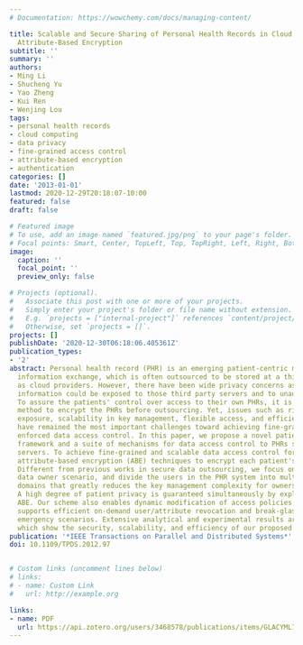 ```yaml
---
# Documentation: https://wowchemy.com/docs/managing-content/

title: Scalable and Secure Sharing of Personal Health Records in Cloud Computing Using
  Attribute-Based Encryption
subtitle: ''
summary: ''
authors:
- Ming Li
- Shucheng Yu
- Yao Zheng
- Kui Ren
- Wenjing Lou
tags:
- personal health records
- cloud computing
- data privacy
- fine-grained access control
- attribute-based encryption
- authentication
categories: []
date: '2013-01-01'
lastmod: 2020-12-29T20:18:07-10:00
featured: false
draft: false

# Featured image
# To use, add an image named `featured.jpg/png` to your page's folder.
# Focal points: Smart, Center, TopLeft, Top, TopRight, Left, Right, BottomLeft, Bottom, BottomRight.
image:
  caption: ''
  focal_point: ''
  preview_only: false

# Projects (optional).
#   Associate this post with one or more of your projects.
#   Simply enter your project's folder or file name without extension.
#   E.g. `projects = ["internal-project"]` references `content/project/deep-learning/index.md`.
#   Otherwise, set `projects = []`.
projects: []
publishDate: '2020-12-30T06:18:06.405361Z'
publication_types:
- '2'
abstract: Personal health record (PHR) is an emerging patient-centric model of health
  information exchange, which is often outsourced to be stored at a third party, such
  as cloud providers. However, there have been wide privacy concerns as personal health
  information could be exposed to those third party servers and to unauthorized parties.
  To assure the patients' control over access to their own PHRs, it is a promising
  method to encrypt the PHRs before outsourcing. Yet, issues such as risks of privacy
  exposure, scalability in key management, flexible access, and efficient user revocation,
  have remained the most important challenges toward achieving fine-grained, cryptographically
  enforced data access control. In this paper, we propose a novel patient-centric
  framework and a suite of mechanisms for data access control to PHRs stored in semitrusted
  servers. To achieve fine-grained and scalable data access control for PHRs, we leverage
  attribute-based encryption (ABE) techniques to encrypt each patient's PHR file.
  Different from previous works in secure data outsourcing, we focus on the multiple
  data owner scenario, and divide the users in the PHR system into multiple security
  domains that greatly reduces the key management complexity for owners and users.
  A high degree of patient privacy is guaranteed simultaneously by exploiting multiauthority
  ABE. Our scheme also enables dynamic modification of access policies or file attributes,
  supports efficient on-demand user/attribute revocation and break-glass access under
  emergency scenarios. Extensive analytical and experimental results are presented
  which show the security, scalability, and efficiency of our proposed scheme.
publication: '*IEEE Transactions on Parallel and Distributed Systems*'
doi: 10.1109/TPDS.2012.97


# Custom links (uncomment lines below)
# links:
# - name: Custom Link
#   url: http://example.org

links:
- name: PDF
  url: https://api.zotero.org/users/3468578/publications/items/GLACYML7/file/view
---
```

